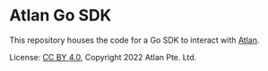 <!-- SPDX-License-Identifier: CC-BY-4.0 -->
<!-- Copyright 2022 Atlan Pte. Ltd. -->

# Atlan Go SDK

This repository houses the code for a Go SDK to interact with [Atlan](https://atlan.com).

License: [CC BY 4.0](https://creativecommons.org/licenses/by/4.0/),
Copyright 2022 Atlan Pte. Ltd.